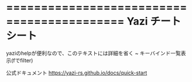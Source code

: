 ===========================================
Yazi チートシート
===========================================

yaziのhelpが便利なので、このテキストには詳細を省く
~  キーバインド一覧表示(fでfilter)

公式ドキュメント
https://yazi-rs.github.io/docs/quick-start
